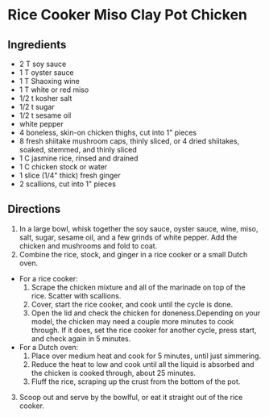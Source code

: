 # Rice Cooker Miso Clay Pot Chicken

## Ingredients
* 2 T soy sauce
* 1 T oyster sauce
* 1 T Shaoxing wine
* 1 T white or red miso
* 1/2 t kosher salt
* 1/2 t sugar
* 1/2 t sesame oil
* white pepper
* 4 boneless, skin-on chicken thighs, cut into 1" pieces
* 8 fresh shiitake mushroom caps, thinly sliced, or 4 dried shiitakes, soaked, stemmed, and thinly sliced
* 1 C jasmine rice, rinsed and drained
* 1 C chicken stock or water
* 1 slice (1/4" thick) fresh ginger
* 2 scallions, cut into 1" pieces

## Directions
1. In a large bowl, whisk together the soy sauce, oyster sauce, wine, miso, salt, sugar, sesame oil, and a few grinds of white pepper. Add the chicken and mushrooms and fold to coat.
2. Combine the rice, stock, and ginger in a rice cooker or a small Dutch oven.
  * For a rice cooker:
    1. Scrape the chicken mixture and all of the marinade on top of the rice. Scatter with scallions. 
    2. Cover, start the rice cooker, and cook until the cycle is done. 
    3. Open the lid and check the chicken for doneness.Depending on your model, the chicken may need a couple more minutes to cook through. If it does, set the rice cooker for another cycle, press start, and check again in 5 minutes.
  * For a Dutch oven:
    1. Place over medium heat and cook for 5 minutes, until just simmering. 
    2. Reduce the heat to low and cook until all the liquid is absorbed and the chicken is cooked through, about 25 minutes. 
    3. Fluff the rice, scraping up the crust from the bottom of the pot.
3. Scoop out and serve by the bowlful, or eat it straight out of the rice cooker.
